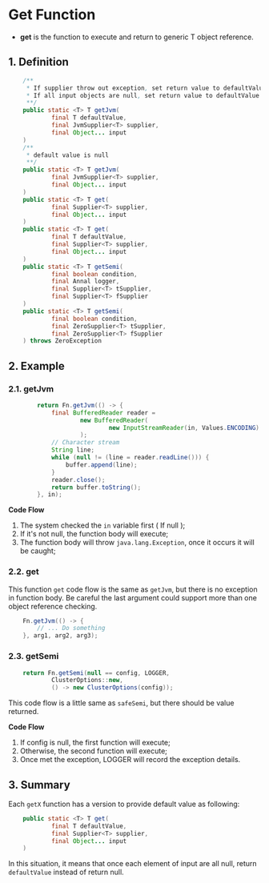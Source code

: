 # Get Function

* **get** is the function to execute and return to generic T object reference.

## 1. Definition

```java
    /**
     * If supplier throw out exception, set return value to defaultValue
     * If all input objects are null, set return value to defaultValue
     **/
    public static <T> T getJvm(
            final T defaultValue,
            final JvmSupplier<T> supplier,
            final Object... input
    )
    /**
     * default value is null
     **/
    public static <T> T getJvm(
            final JvmSupplier<T> supplier,
            final Object... input
    )
    public static <T> T get(
            final Supplier<T> supplier,
            final Object... input
    ) 
    public static <T> T get(
            final T defaultValue,
            final Supplier<T> supplier,
            final Object... input
    )
    public static <T> T getSemi(
            final boolean condition,
            final Annal logger,
            final Supplier<T> tSupplier,
            final Supplier<T> fSupplier
    )
    public static <T> T getSemi(
            final boolean condition,
            final ZeroSupplier<T> tSupplier,
            final ZeroSupplier<T> fSupplier
    ) throws ZeroException
```

## 2. Example

### 2.1. getJvm

```java
        return Fn.getJvm(() -> {
            final BufferedReader reader =
                    new BufferedReader(
                            new InputStreamReader(in, Values.ENCODING)
                    );
            // Character stream
            String line;
            while (null != (line = reader.readLine())) {
                buffer.append(line);
            }
            reader.close();
            return buffer.toString();
        }, in);
```

**Code Flow**

1. The system checked the `in` variable first ( If null );
2. If it's not null, the function body will execute;
3. The function body will throw `java.lang.Exception`, once it occurs it will be caught;

### 2.2. get

This function `get` code flow is the same as `getJvm`, but there is no exception in function body. Be careful the last
argument could support more than one object reference checking.

```java
	Fn.getJvm(() -> {
		// ... Do something
	}, arg1, arg2, arg3);
```

### 2.3. getSemi

```java
    return Fn.getSemi(null == config, LOGGER,
            ClusterOptions::new,
            () -> new ClusterOptions(config));
```

This code flow is a little same as `safeSemi`, but there should be value returned.

**Code Flow**

1. If config is null, the first function will execute;
2. Otherwise, the second function will execute;
3. Once met the exception, LOGGER will record the exception details.

## 3. Summary

Each `getX` function has a version to provide default value as following:

```java
    public static <T> T get(
            final T defaultValue,
            final Supplier<T> supplier,
            final Object... input
    )
```

In this situation, it means that once each element of input are all null, return `defaultValue` instead of return null.



